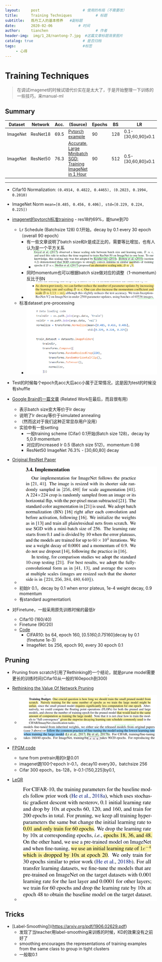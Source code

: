 ```yaml
---
layout:     post                    # 使用的布局（不需要改）
title:      Training Techniques           # 标题 
subtitle:   炼丹工人的基本修养   #副标题
date:       2020-02-06            # 时间
author:     tianchen                      # 作者
header-img:  img/1_28/nantong-7.jpg  #这篇文章标题背景图片  
catalog: true                       # 是否归档
tags:                               #标签
     - 心得
---
```


# Training Techniques

> 在调试imagenet的时候试错代价实在是太大了，于是开始整理一下训练的一些技巧，来manual-ml

## Summary

|Dataset|Network|Acc.|(Source)|Epochs|BS|LR|Additional|
|--|--|--|--|--|--|--|--|
|ImageNet|ResNet18|69.5|[Pytorch example](https://github.com/pytorch/examples/blob/master/imagenet/main.py)|90|128|0.1-[30,60,90]x0.1| / |
|ImageNet|ResNet50|76.3|[Accurate, Large Minibatch SGD: Training ImageNet in 1 Hour](https://arxiv.org/abs/1706.02677)|90|512|0.5-[30,60,80]x0.1| / |




---

* Cifar10 Normalization: ```(0.4914, 0.4822, 0.4465), (0.2023, 0.1994, 0.2010)```
* ImageNet Norm ```mean=[0.485, 0.456, 0.406], std=[0.229, 0.224, 0.225])```

* [imagenet的pytorch标准training](https://github.com/pytorch/examples/blob/master/imagenet/main.py) - res18约69%，能tune到70
  * Lr Schedule (Batchsize 128) 0.1开始，decay by 0.1 every 30 epoch （overall 90 epoch）
    * 有一些文章说明了batch size和lr是成正比的，需要等比增加，也有人认为是一个平方关系
      * ![](https://github.com/A-suozhang/MyPicBed/raw/master/img/20200211135930.png)
    * 同时momentum也可以根据batch size做对应的调整（1-momentum）反比于BN
    * ![](https://github.com/A-suozhang/MyPicBed/raw/master/img/20200211125206.png)
  * 标准dataset pre-processing
    * ![](https://github.com/A-suozhang/MyPicBed/raw/master/img/20200211135050.png)
* Test的时候每个epoch先acc大后acc小属于正常情况，这是因为test的时候没有shuffle

* [Google Brain的一篇文章](https://openreview.net/pdf?id=B1Yy1BxCZ) (Related Work在最后，而且很有用)
  * 表示batch size变大等价于lr decay
  * 说明了lr decay等价于simulated annealing
  * （然而这对于我们这种正常显存用户没用）
  * 实验中有一些setting
    * 一般training scheme (Cifar) 0.1开始(Batch size 128)，decay by 5,0.9 momentum
    * 对应的increased lr 0.5 (Batch size 512)，momentum 0.98
    * ResNet50 ImageNet 76.3% - [30,60,80] decay

* [Original ResNet Paper](https://arxiv.org/pdf/1512.03385.pdf)
  * ![](https://github.com/A-suozhang/MyPicBed/raw/master/img/20200211141302.png)
  * 初始lr 0.1，decay by 0.1 when error plateus, 1e-4 weight decay, 0.9 momentum
  * 有standard augmentation\

* 对Finetune，一般采用原先训练时候的最低lr
  * Cifar10 (160/40)
  * Finetune (90/20)
  * [Code](https://github.com/Eric-mingjie/rethinking-network-pruning/blob/master/cifar/l1-norm-pruning/main_E.py)
    * CIFAR10: bs 64, epoch 160, [0.5*160,0.75*160]decay by 0.1 (finetune 1e-3)
    * ImageNet: bs 256, epoch 90, every 30 epoch 0.1


## Pruning 

* Pruning from scratch引用了Rethinking的一个结论，就是prune model需要更长的训练时间(Cifar10从一般的160epoch到300)

* [Rethinking the Value Of Network Pruning](https://arxiv.org/pdf/1810.05270.pdf)
  * ![](https://github.com/A-suozhang/MyPicBed/raw/master/img/20200211151322.png)
  * ![](https://github.com/A-suozhang/MyPicBed/raw/master/img/20200211151541.png)

* [FPGM code](https://github.com/he-y/filter-pruning-geometric-median)
  * tune from pretrain用的lr是0.01
  * imagenet跑100个epoch lr-0.1，decay10 every30，batchsize 256
  * Cifar 300 epoch，bs-128，lr-0.1-[150,225]by0.1,

* [LeGR]()
  * ![](https://github.com/A-suozhang/MyPicBed/raw/master/img/20200213141659.png)


## Tricks

* [Label-Smoothing])(https://arxiv.org/pdf/1906.02629.pdf)
  * 发现了当teacher用label-smoothing来训练的时候，KD的效果没有之前好了
  * smoothing encourages the representations of training examples from the same class to group in tight clusters
  * 一般取0.1

